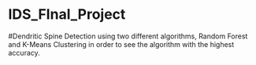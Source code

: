 # IDS_FInal_Project
#Dendritic Spine Detection using two different algorithms, Random Forest and K-Means Clustering in order to see the algorithm with the highest accuracy. 
